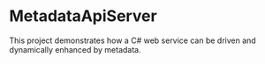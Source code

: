 # MetadataApiServer
This project demonstrates how a C# web service can be driven and dynamically enhanced by metadata.
